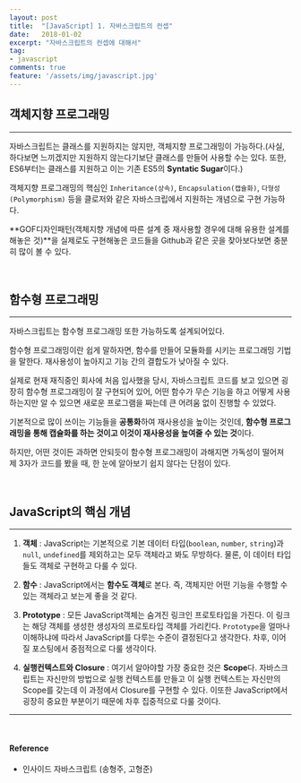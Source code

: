 ```yaml
---
layout: post
title:  "[JavaScript] 1. 자바스크립트의 컨셉"
date:   2018-01-02
excerpt: "자바스크립트의 컨셉에 대해서"
tag:
- javascript
comments: true
feature: '/assets/img/javascript.jpg'
---
```


## 객체지향 프로그래밍

---

자바스크립트는 클래스를 지원하지는 않지만, 객체지향 프로그래밍이 가능하다.(사실, 하다보면 느끼겠지만 지원하지 않는다기보단 클래스를 만들어 사용할 수는 있다. 또한, ES6부터는 클래스를 지원하고 이는 기존 ES5의 **Syntatic Sugar**이다.)



객체지향 프로그래밍의 핵심인 `Inheritance(상속)`, `Encapsulation(캡슐화)`, `다형성(Polymorphism)` 등을 클로저와 같은 자바스크립에서 지원하는 개념으로 구현 가능하다.

**GOF디자인패턴(객체지향 개념에 따른 설계 중 재사용할 경우에 대해 유용한 설계를 해놓은 것)**을 실제로도 구현해놓은 코드들을 Github과 같은 곳을 찾아보다보면 충분히 많이 볼 수 있다.

<br/>

## 함수형 프로그래밍

---

자바스크립트는 함수형 프로그래밍 또한 가능하도록 설계되어있다.

함수형 프로그래밍이란 쉽게 말하자면, 함수를 만들어 모듈화를 시키는 프로그래밍 기법을 말한다. 재사용성이 높아지고 기능 간의 결합도가 낮아질 수 있다.

실제로 현재 재직중인 회사에 처음 입사했을 당시, 자바스크립트 코드를 보고 있으면 굉장히 함수형 프로그래밍이 잘 구현되어 있어, 어떤 함수가 무슨 기능을 하고 어떻게 사용하는지만 알 수 있으면 새로운 프로그램을 짜는데 큰 어려움 없이 진행할 수 있었다.

기본적으로 많이 쓰이는 기능들을 **공통화**하여 재사용성을 높이는 것인데, **함수형 프로그래밍을 통해 캡슐화를 하는 것이고 이것이 재사용성을 높여줄 수 있는 것**이다.

하지만, 어떤 것이든 과하면 안되듯이 함수형 프로그래밍이 과해지면 가독성이 떨어져 제 3자가 코드를 봤을 때, 한 눈에 알아보기 쉽지 않다는 단점이 있다.

<br/>

## JavaScript의 핵심 개념

---

1. **객체** : JavaScript는 기본적으로 기본 데이터 타입(`boolean`, `number`, `string`)과 `null`, `undefined`를 제외하고는 모두 객체라고 봐도 무방하다. 물론, 이 데이터 타입들도 객체로 구현하고 다룰 수 있다.

2. **함수** :  JavaScript에서는 **함수도 객체**로 본다. 즉, 객체지만 어떤 기능을 수행할 수 있는 객체라고 보는게 좋을 것 같다.

3. **Prototype** : 모든 JavaScript객체는 숨겨진 링크인 프로토타입을 가진다. 이 링크는 해당 객체를 생성한 생성자의 프로토타입 객체를 가리킨다. `Prototype`을 얼마나 이해하냐에 따라서 JavaScript를 다루는 수준이 결정된다고 생각한다. 차후, 이어질 포스팅에서 중점적으로 다룰 생각이다.

4. **실행컨텍스트와 Closure** : 여기서 알아야할 가장 중요한 것은 **Scope**다. 자바스크립트는 자신만의 방법으로 실행 컨텍스트를 만들고 이 실행 컨텍스트는 자신만의 Scope를 갖는데 이 과정에서 Closure를 구현할 수 있다. 이또한 JavaScript에서 굉장히 중요한 부분이기 때문에 차후 집중적으로 다룰 것이다.



* * *

<br/>

#### Reference
- 인사이드 자바스크립트 (송형주, 고형준)

